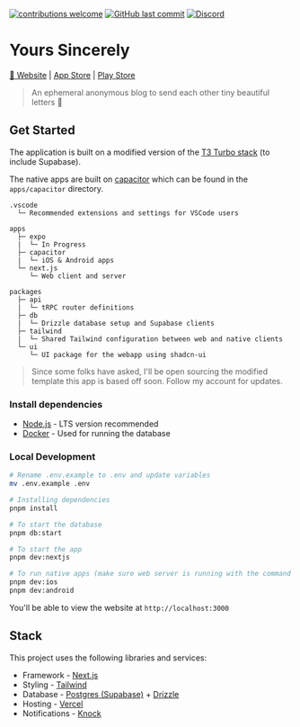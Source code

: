 [![contributions welcome](https://img.shields.io/badge/contributions-welcome-brightgreen.svg?style=flat)](https://github.com/kyh/yours-sincerely/issues)
[![GitHub last commit](https://img.shields.io/github/last-commit/kyh/yours-sincerely)](https://github.com/kyh/yours-sincerely)
[![Discord](https://img.shields.io/badge/Discord-Join%20Chat-%237289DA)](https://discord.gg/YtafKzR)

# Yours Sincerely

[🚀 Website](https://yourssincerely.org/) | [App Store](https://apps.apple.com/ag/app/yours-sincerely/id1510472230) | [Play Store](https://play.google.com/store/apps/details?id=com.kyh.yourssincerely)

> An ephemeral anonymous blog to send each other tiny beautiful letters 💌

## Get Started

The application is built on a modified version of the [T3 Turbo stack](https://github.com/t3-oss/create-t3-turbo) (to include Supabase).

The native apps are built on [capacitor](https://capacitorjs.com/) which can be found in the `apps/capacitor` directory.

```text
.vscode
  └─ Recommended extensions and settings for VSCode users

apps
  ├─ expo
  |  └─ In Progress
  ├─ capacitor
  |  └─ iOS & Android apps
  └─ next.js
     └─ Web client and server

packages
  ├─ api
  |  └─ tRPC router definitions
  ├─ db
  |  └─ Drizzle database setup and Supabase clients
  ├─ tailwind
  |  └─ Shared Tailwind configuration between web and native clients
  └─ ui
     └─ UI package for the webapp using shadcn-ui
```

> Since some folks have asked, I'll be open sourcing the modified template this app is based off soon. Follow my account for updates.

### Install dependencies

- [Node.js](https://nodejs.org/en) - LTS version recommended
- [Docker](https://www.docker.com/) - Used for running the database

### Local Development

```sh
# Rename .env.example to .env and update variables
mv .env.example .env

# Installing dependencies
pnpm install

# To start the database
pnpm db:start

# To start the app
pnpm dev:nextjs

# To run native apps (make sure web server is running with the command above)
pnpm dev:ios
pnpm dev:android
```

You'll be able to view the website at `http://localhost:3000`

## Stack

This project uses the following libraries and services:

- Framework - [Next.js](https://nextjs.org/)
- Styling - [Tailwind](https://tailwindcss.com)
- Database - [Postgres (Supabase)](https://supabase.com) + [Drizzle](https://orm.drizzle.team)
- Hosting - [Vercel](https://vercel.com)
- Notifications - [Knock](https://knock.app)
